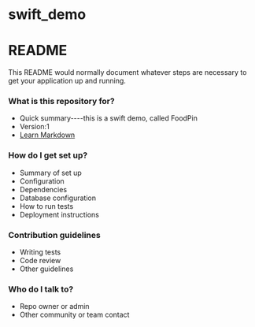 # swift_demo

# README #

This README would normally document whatever steps are necessary to get your application up and running.

### What is this repository for? ###

* Quick summary----this is a swift demo, called FoodPin
* Version:1
* [Learn Markdown](https://github.com/Jane27/swift_demo.git)

### How do I get set up? ###

* Summary of set up
* Configuration
* Dependencies
* Database configuration
* How to run tests
* Deployment instructions

### Contribution guidelines ###

* Writing tests
* Code review
* Other guidelines

### Who do I talk to? ###

* Repo owner or admin
* Other community or team contact
